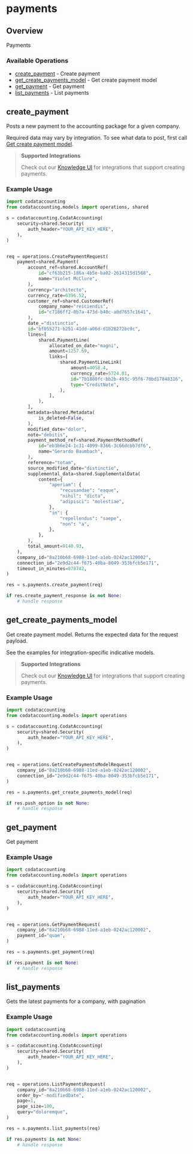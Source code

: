 # payments

## Overview

Payments

### Available Operations

* [create_payment](#create_payment) - Create payment
* [get_create_payments_model](#get_create_payments_model) - Get create payment model
* [get_payment](#get_payment) - Get payment
* [list_payments](#list_payments) - List payments

## create_payment

Posts a new payment to the accounting package for a given company.

Required data may vary by integration. To see what data to post, first call [Get create payment model](https://docs.codat.io/accounting-api#/operations/get-create-payments-model).

> **Supported Integrations**
> 
> Check out our [Knowledge UI](https://knowledge.codat.io/supported-features/accounting?view=tab-by-data-type&dataType=payments) for integrations that support creating payments.

### Example Usage

```python
import codataccounting
from codataccounting.models import operations, shared

s = codataccounting.CodatAccounting(
    security=shared.Security(
        auth_header="YOUR_API_KEY_HERE",
    ),
)


req = operations.CreatePaymentRequest(
    payment=shared.Payment(
        account_ref=shared.AccountRef(
            id="cf63b215-186a-4b5e-ba02-2614315d1568",
            name="Violet McClure",
        ),
        currency="architecto",
        currency_rate=6396.52,
        customer_ref=shared.CustomerRef(
            company_name="reiciendis",
            id="c7186ff2-0b7a-473d-b40c-a0d7657c1641",
        ),
        date_="distinctio",
        id="bf055271-b251-41dd-a06d-d1b28272bc9c",
        lines=[
            shared.PaymentLine(
                allocated_on_date="magni",
                amount=1257.69,
                links=[
                    shared.PaymentLineLink(
                        amount=4058.4,
                        currency_rate=5724.81,
                        id="7b1880fc-bb2b-493c-95f6-70bd17848316",
                        type="CreditNote",
                    ),
                ],
            ),
        ],
        metadata=shared.Metadata(
            is_deleted=False,
        ),
        modified_date="dolor",
        note="debitis",
        payment_method_ref=shared.PaymentMethodRef(
            id="eb3b6e24-1c31-4099-8366-3c66dcbb7df6",
            name="Gerardo Baumbach",
        ),
        reference="totam",
        source_modified_date="distinctio",
        supplemental_data=shared.SupplementalData(
            content={
                "aperiam": {
                    "recusandae": "eaque",
                    "nihil": "dicta",
                    "adipisci": "molestiae",
                },
                "in": {
                    "repellendus": "saepe",
                    "non": "a",
                },
            },
        ),
        total_amount=9140.93,
    ),
    company_id="8a210b68-6988-11ed-a1eb-0242ac120002",
    connection_id="2e9d2c44-f675-40ba-8049-353bfcb5e171",
    timeout_in_minutes=878742,
)

res = s.payments.create_payment(req)

if res.create_payment_response is not None:
    # handle response
```

## get_create_payments_model

Get create payment model. Returns the expected data for the request payload.

See the examples for integration-specific indicative models.

> **Supported Integrations**
> 
> Check out our [Knowledge UI](https://knowledge.codat.io/supported-features/accounting?view=tab-by-data-type&dataType=payments) for integrations that support creating payments.

### Example Usage

```python
import codataccounting
from codataccounting.models import operations

s = codataccounting.CodatAccounting(
    security=shared.Security(
        auth_header="YOUR_API_KEY_HERE",
    ),
)


req = operations.GetCreatePaymentsModelRequest(
    company_id="8a210b68-6988-11ed-a1eb-0242ac120002",
    connection_id="2e9d2c44-f675-40ba-8049-353bfcb5e171",
)

res = s.payments.get_create_payments_model(req)

if res.push_option is not None:
    # handle response
```

## get_payment

Get payment

### Example Usage

```python
import codataccounting
from codataccounting.models import operations

s = codataccounting.CodatAccounting(
    security=shared.Security(
        auth_header="YOUR_API_KEY_HERE",
    ),
)


req = operations.GetPaymentRequest(
    company_id="8a210b68-6988-11ed-a1eb-0242ac120002",
    payment_id="quae",
)

res = s.payments.get_payment(req)

if res.payment is not None:
    # handle response
```

## list_payments

Gets the latest payments for a company, with pagination

### Example Usage

```python
import codataccounting
from codataccounting.models import operations

s = codataccounting.CodatAccounting(
    security=shared.Security(
        auth_header="YOUR_API_KEY_HERE",
    ),
)


req = operations.ListPaymentsRequest(
    company_id="8a210b68-6988-11ed-a1eb-0242ac120002",
    order_by="-modifiedDate",
    page=1,
    page_size=100,
    query="doloremque",
)

res = s.payments.list_payments(req)

if res.payments is not None:
    # handle response
```
